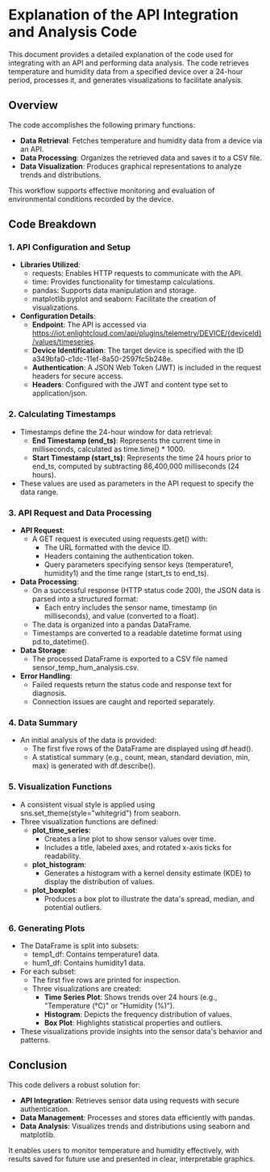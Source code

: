 # Explanation of the API Integration and Analysis Code

This document provides a detailed explanation of the code used for integrating with an API and performing data analysis. The code retrieves temperature and humidity data from a specified device over a 24-hour period, processes it, and generates visualizations to facilitate analysis.

## Overview

The code accomplishes the following primary functions:

- **Data Retrieval**: Fetches temperature and humidity data from a device via an API.
- **Data Processing**: Organizes the retrieved data and saves it to a CSV file.
- **Data Visualization**: Produces graphical representations to analyze trends and distributions.

This workflow supports effective monitoring and evaluation of environmental conditions recorded by the device.

## Code Breakdown

### 1. API Configuration and Setup

- **Libraries Utilized**:
    - requests: Enables HTTP requests to communicate with the API.
    - time: Provides functionality for timestamp calculations.
    - pandas: Supports data manipulation and storage.
    - matplotlib.pyplot and seaborn: Facilitate the creation of visualizations.
- **Configuration Details**:
    - **Endpoint**: The API is accessed via https://iot.enlightcloud.com/api/plugins/telemetry/DEVICE/{deviceId}/values/timeseries.
    - **Device Identification**: The target device is specified with the ID a349bfa0-c1dc-11ef-8a50-2597fc5b248e.
    - **Authentication**: A JSON Web Token (JWT) is included in the request headers for secure access.
    - **Headers**: Configured with the JWT and content type set to application/json.

### 2. Calculating Timestamps

- Timestamps define the 24-hour window for data retrieval:
    - **End Timestamp (end_ts)**: Represents the current time in milliseconds, calculated as time.time() * 1000.
    - **Start Timestamp (start_ts)**: Represents the time 24 hours prior to end_ts, computed by subtracting 86,400,000 milliseconds (24 hours).
- These values are used as parameters in the API request to specify the data range.

### 3. API Request and Data Processing

- **API Request**:
    - A GET request is executed using requests.get() with:
        - The URL formatted with the device ID.
        - Headers containing the authentication token.
        - Query parameters specifying sensor keys (temperature1, humidity1) and the time range (start_ts to end_ts).
- **Data Processing**:
    - On a successful response (HTTP status code 200), the JSON data is parsed into a structured format:
        - Each entry includes the sensor name, timestamp (in milliseconds), and value (converted to a float).
    - The data is organized into a pandas DataFrame.
    - Timestamps are converted to a readable datetime format using pd.to_datetime().
- **Data Storage**:
    - The processed DataFrame is exported to a CSV file named sensor_temp_hum_analysis.csv.
- **Error Handling**:
    - Failed requests return the status code and response text for diagnosis.
    - Connection issues are caught and reported separately.

### 4. Data Summary

- An initial analysis of the data is provided:
    - The first five rows of the DataFrame are displayed using df.head().
    - A statistical summary (e.g., count, mean, standard deviation, min, max) is generated with df.describe().

### 5. Visualization Functions

- A consistent visual style is applied using sns.set_theme(style="whitegrid") from seaborn.
- Three visualization functions are defined:
    - **plot_time_series**:
        - Creates a line plot to show sensor values over time.
        - Includes a title, labeled axes, and rotated x-axis ticks for readability.
    - **plot_histogram**:
        - Generates a histogram with a kernel density estimate (KDE) to display the distribution of values.
    - **plot_boxplot**:
        - Produces a box plot to illustrate the data's spread, median, and potential outliers.

### 6. Generating Plots

- The DataFrame is split into subsets:
    - temp1_df: Contains temperature1 data.
    - hum1_df: Contains humidity1 data.
- For each subset:
    - The first five rows are printed for inspection.
    - Three visualizations are created:
        - **Time Series Plot**: Shows trends over 24 hours (e.g., "Temperature (°C)" or "Humidity (%)").
        - **Histogram**: Depicts the frequency distribution of values.
        - **Box Plot**: Highlights statistical properties and outliers.
- These visualizations provide insights into the sensor data's behavior and patterns.

## Conclusion

This code delivers a robust solution for:

- **API Integration**: Retrieves sensor data using requests with secure authentication.
- **Data Management**: Processes and stores data efficiently with pandas.
- **Data Analysis**: Visualizes trends and distributions using seaborn and matplotlib.

It enables users to monitor temperature and humidity effectively, with results saved for future use and presented in clear, interpretable graphics.
